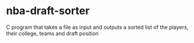 # nba-draft-sorter
C program that takes a file as input and outputs a sorted list of the players, their college, teams and draft position
